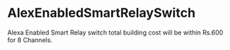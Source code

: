 # AlexEnabledSmartRelaySwitch
Alexa Enabled Smart Relay switch total building cost will be within Rs.600 for 8 Channels.
